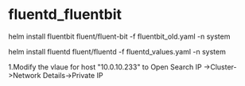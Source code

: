 # fluentd_fluentbit

helm install fluentbit fluent/fluent-bit -f fluentbit_old.yaml -n system


helm install fluentd fluent/fluentd -f fluentd_values.yaml -n system

1.Modify the vlaue for host "10.0.10.233" to Open Search IP ->Cluster->Network Details->Private IP




